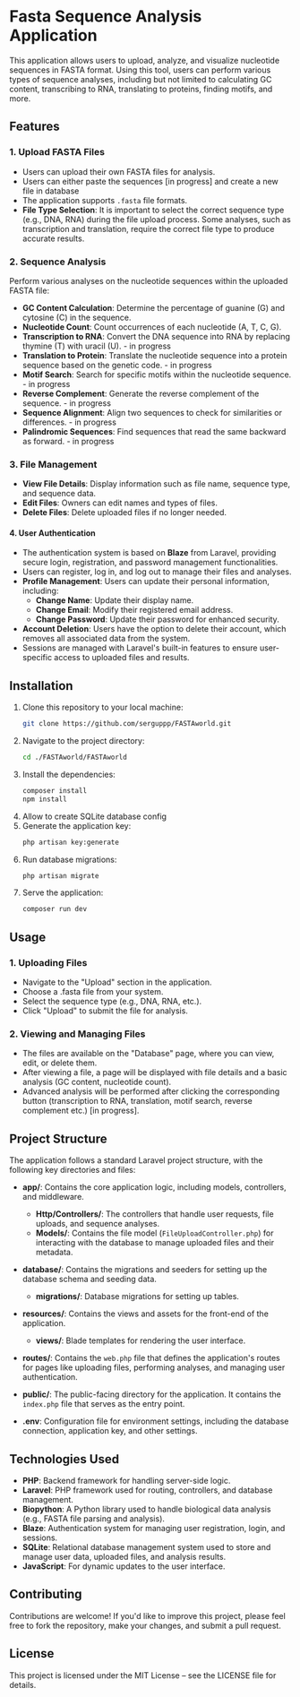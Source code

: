 # Fasta Sequence Analysis Application

This application allows users to upload, analyze, and visualize nucleotide sequences in FASTA format. Using this tool, users can perform various types of sequence analyses, including but not limited to calculating GC content, transcribing to RNA, translating to proteins, finding motifs, and more.

## Features

### 1. **Upload FASTA Files**
   - Users can upload their own FASTA files for analysis.
   - Users can either paste the sequences [in progress] and create a new file in database
   - The application supports `.fasta` file formats.
   - **File Type Selection**: It is important to select the correct sequence type (e.g., DNA, RNA) during the file upload process. Some analyses, such as transcription and translation, require the correct file type to produce accurate results.


### 2. **Sequence Analysis**
   Perform various analyses on the nucleotide sequences within the uploaded FASTA file:
   - **GC Content Calculation**: Determine the percentage of guanine (G) and cytosine (C) in the sequence.
   - **Nucleotide Count**: Count occurrences of each nucleotide (A, T, C, G).
   - **Transcription to RNA**: Convert the DNA sequence into RNA by replacing thymine (T) with uracil (U). - in progress
   - **Translation to Protein**: Translate the nucleotide sequence into a protein sequence based on the genetic code. - in progress
   - **Motif Search**: Search for specific motifs within the nucleotide sequence. - in progress
   - **Reverse Complement**: Generate the reverse complement of the sequence. - in progress
   - **Sequence Alignment**: Align two sequences to check for similarities or differences. - in progress
   - **Palindromic Sequences**: Find sequences that read the same backward as forward. - in progress

### 3. **File Management**
   - **View File Details**: Display information such as file name, sequence type, and sequence data.
   - **Edit Files**: Owners can edit names and types of files.
   - **Delete Files**: Delete uploaded files if no longer needed.

#### 4. **User Authentication**
   - The authentication system is based on **Blaze** from Laravel, providing secure login, registration, and password management functionalities.
   - Users can register, log in, and log out to manage their files and analyses.
   - **Profile Management**: Users can update their personal information, including:
     - **Change Name**: Update their display name.
     - **Change Email**: Modify their registered email address.
     - **Change Password**: Update their password for enhanced security.
   - **Account Deletion**: Users have the option to delete their account, which removes all associated data from the system.
   - Sessions are managed with Laravel's built-in features to ensure user-specific access to uploaded files and results.


## Installation

1. Clone this repository to your local machine:
   ```bash
   git clone https://github.com/serguppp/FASTAworld.git
2. Navigate to the project directory:
    ```bash
    cd ./FASTAworld/FASTAworld
3. Install the dependencies:
    ```bash
    composer install
    npm install
4. Allow to create SQLite database config
5. Generate the application key:
    ```bash
    php artisan key:generate
6. Run database migrations:
    ```bash 
    php artisan migrate
7. Serve the application:
    ```bash
    composer run dev

## Usage

### 1. Uploading Files
- Navigate to the "Upload" section in the application.
- Choose a .fasta file from your system.
- Select the sequence type (e.g., DNA, RNA, etc.).
- Click "Upload" to submit the file for analysis.

### 2. Viewing and Managing Files
- The files are available on the "Database" page, where you can view, edit, or delete them.
- After viewing a file, a page will be displayed with file details and a basic analysis (GC content, nucleotide count).
- Advanced analysis will be performed after clicking the corresponding button (transcription to RNA, translation, motif search, reverse complement etc.) [in progress].

###

## Project Structure

The application follows a standard Laravel project structure, with the following key directories and files:

- **app/**: Contains the core application logic, including models, controllers, and middleware.
  - **Http/Controllers/**: The controllers that handle user requests, file uploads, and sequence analyses.
  - **Models/**: Contains the file model (`FileUploadController.php`) for interacting with the database to manage uploaded files and their metadata.

- **database/**: Contains the migrations and seeders for setting up the database schema and seeding data.
  - **migrations/**: Database migrations for setting up tables.

- **resources/**: Contains the views and assets for the front-end of the application.
  - **views/**: Blade templates for rendering the user interface.
   
- **routes/**: Contains the `web.php` file that defines the application's routes for pages like uploading files, performing analyses, and managing user authentication.

- **public/**: The public-facing directory for the application. It contains the `index.php` file that serves as the entry point.

- **.env**: Configuration file for environment settings, including the database connection, application key, and other settings.

## Technologies Used

- **PHP**: Backend framework for handling server-side logic.
- **Laravel**: PHP framework used for routing, controllers, and database management.
- **Biopython**: A Python library used to handle biological data analysis (e.g., FASTA file parsing and analysis).
- **Blaze**: Authentication system for managing user registration, login, and sessions.
- **SQLite**: Relational database management system used to store and manage user data, uploaded files, and analysis results.
- **JavaScript**: For dynamic updates to the user interface.

## Contributing
Contributions are welcome! If you'd like to improve this project, please feel free to fork the repository, make your changes, and submit a pull request.

## License
This project is licensed under the MIT License – see the LICENSE file for details.
